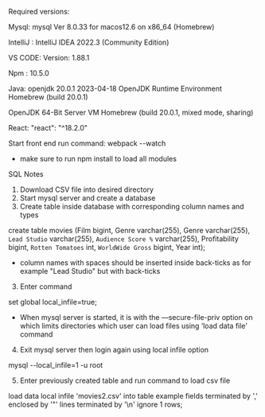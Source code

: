 Required versions: 

Mysql: mysql  Ver 8.0.33 for macos12.6 on x86_64 (Homebrew)

IntelliJ : IntelliJ IDEA 2022.3 (Community Edition)

VS CODE: Version: 1.88.1

Npm : 10.5.0

Java: openjdk 20.0.1 2023-04-18
OpenJDK Runtime Environment Homebrew (build 20.0.1)

OpenJDK 64-Bit Server VM Homebrew (build 20.0.1, mixed mode, sharing)

React: "react": "^18.2.0"

Start front end run command: webpack --watch

* make sure to run npm install to load all modules

SQL Notes

1. Download CSV file  into desired directory
2. Start mysql server and create a database 
3. Create table inside database with corresponding column names and types

create table movies (Film bigint, Genre varchar(255), Genre varchar(255), `Lead Studio` varchar(255), `Audience Score %` varchar(255), Profitability bigint, `Rotten Tomatoes` int, `WorldWide Gross` bigint, Year int);

* column names with spaces should be inserted inside back-ticks as for example "Lead Studio" but with back-ticks

3. Enter command

set global local_infile=true;

* When mysql server is started, it is with the —secure-file-priv option on which limits directories which user can load files using ‘load data file’ command

4. Exit mysql server then login again using local infile option

mysql --local_infile=1 -u root

5. Enter previously created table and run command to load csv file

load data local infile 'movies2.csv' into table example fields terminated by ',' enclosed by '"' lines terminated by '\n' ignore 1 rows;

